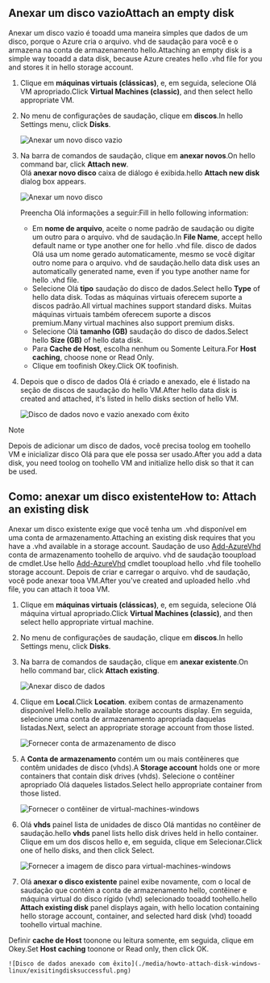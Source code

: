 


## <a name="attach-an-empty-disk"></a><span data-ttu-id="59d15-101">Anexar um disco vazio</span><span class="sxs-lookup"><span data-stu-id="59d15-101">Attach an empty disk</span></span>
<span data-ttu-id="59d15-102">Anexar um disco vazio é tooadd uma maneira simples que dados de um disco, porque o Azure cria o arquivo. vhd de saudação para você e o armazena na conta de armazenamento hello.</span><span class="sxs-lookup"><span data-stu-id="59d15-102">Attaching an empty disk is a simple way tooadd a data disk, because Azure creates hello .vhd file for you and stores it in hello storage account.</span></span>

1. <span data-ttu-id="59d15-103">Clique em **máquinas virtuais (clássicas)**, e, em seguida, selecione Olá VM apropriado.</span><span class="sxs-lookup"><span data-stu-id="59d15-103">Click **Virtual Machines (classic)**, and then select hello appropriate VM.</span></span>

2. <span data-ttu-id="59d15-104">No menu de configurações de saudação, clique em **discos**.</span><span class="sxs-lookup"><span data-stu-id="59d15-104">In hello Settings menu, click **Disks**.</span></span>

   ![Anexar um novo disco vazio](./media/howto-attach-disk-windows-linux/menudisksattachnew.png)

3. <span data-ttu-id="59d15-106">Na barra de comandos de saudação, clique em **anexar novos**.</span><span class="sxs-lookup"><span data-stu-id="59d15-106">On hello command bar, click **Attach new**.</span></span>  
    <span data-ttu-id="59d15-107">Olá **anexar novo disco** caixa de diálogo é exibida.</span><span class="sxs-lookup"><span data-stu-id="59d15-107">hello **Attach new disk** dialog box appears.</span></span>

    ![Anexar um novo disco](./media/howto-attach-disk-windows-linux/newdiskdetail.png)

    <span data-ttu-id="59d15-109">Preencha Olá informações a seguir:</span><span class="sxs-lookup"><span data-stu-id="59d15-109">Fill in hello following information:</span></span>
    - <span data-ttu-id="59d15-110">Em **nome de arquivo**, aceite o nome padrão de saudação ou digite um outro para o arquivo. vhd de saudação.</span><span class="sxs-lookup"><span data-stu-id="59d15-110">In **File Name**, accept hello default name or type another one for hello .vhd file.</span></span> <span data-ttu-id="59d15-111">disco de dados Olá usa um nome gerado automaticamente, mesmo se você digitar outro nome para o arquivo. vhd de saudação.</span><span class="sxs-lookup"><span data-stu-id="59d15-111">hello data disk uses an automatically generated name, even if you type another name for hello .vhd file.</span></span>
    - <span data-ttu-id="59d15-112">Selecione Olá **tipo** saudação do disco de dados.</span><span class="sxs-lookup"><span data-stu-id="59d15-112">Select hello **Type** of hello data disk.</span></span> <span data-ttu-id="59d15-113">Todas as máquinas virtuais oferecem suporte a discos padrão.</span><span class="sxs-lookup"><span data-stu-id="59d15-113">All virtual machines support standard disks.</span></span> <span data-ttu-id="59d15-114">Muitas máquinas virtuais também oferecem suporte a discos premium.</span><span class="sxs-lookup"><span data-stu-id="59d15-114">Many virtual machines also support premium disks.</span></span>
    - <span data-ttu-id="59d15-115">Selecione Olá **tamanho (GB)** saudação do disco de dados.</span><span class="sxs-lookup"><span data-stu-id="59d15-115">Select hello **Size (GB)** of hello data disk.</span></span>
    - <span data-ttu-id="59d15-116">Para **Cache de Host**, escolha nenhum ou Somente Leitura.</span><span class="sxs-lookup"><span data-stu-id="59d15-116">For **Host caching**, choose none or Read Only.</span></span>
    - <span data-ttu-id="59d15-117">Clique em toofinish Okey.</span><span class="sxs-lookup"><span data-stu-id="59d15-117">Click OK toofinish.</span></span>

4. <span data-ttu-id="59d15-118">Depois que o disco de dados Olá é criado e anexado, ele é listado na seção de discos de saudação do hello VM.</span><span class="sxs-lookup"><span data-stu-id="59d15-118">After hello data disk is created and attached, it's listed in hello disks section of hello VM.</span></span>

   ![Disco de dados novo e vazio anexado com êxito](./media/howto-attach-disk-windows-linux/newdiskemptysuccessful.png)

> [!NOTE]
> <span data-ttu-id="59d15-120">Depois de adicionar um disco de dados, você precisa toolog em toohello VM e inicializar disco Olá para que ele possa ser usado.</span><span class="sxs-lookup"><span data-stu-id="59d15-120">After you add a data disk, you need toolog on toohello VM and initialize hello disk so that it can be used.</span></span>

## <a name="how-to-attach-an-existing-disk"></a><span data-ttu-id="59d15-121">Como: anexar um disco existente</span><span class="sxs-lookup"><span data-stu-id="59d15-121">How to: Attach an existing disk</span></span>
<span data-ttu-id="59d15-122">Anexar um disco existente exige que você tenha um .vhd disponível em uma conta de armazenamento.</span><span class="sxs-lookup"><span data-stu-id="59d15-122">Attaching an existing disk requires that you have a .vhd available in a storage account.</span></span> <span data-ttu-id="59d15-123">Saudação de uso [Add-AzureVhd](https://msdn.microsoft.com/library/azure/dn495173.aspx) conta de armazenamento toohello de arquivo. vhd de saudação tooupload de cmdlet.</span><span class="sxs-lookup"><span data-stu-id="59d15-123">Use hello [Add-AzureVhd](https://msdn.microsoft.com/library/azure/dn495173.aspx) cmdlet tooupload hello .vhd file toohello storage account.</span></span> <span data-ttu-id="59d15-124">Depois de criar e carregar o arquivo. vhd de saudação, você pode anexar tooa VM.</span><span class="sxs-lookup"><span data-stu-id="59d15-124">After you've created and uploaded hello .vhd file, you can attach it tooa VM.</span></span>

1. <span data-ttu-id="59d15-125">Clique em **máquinas virtuais (clássicas)**, e, em seguida, selecione Olá máquina virtual apropriado.</span><span class="sxs-lookup"><span data-stu-id="59d15-125">Click **Virtual Machines (classic)**, and then select hello appropriate virtual machine.</span></span>

2. <span data-ttu-id="59d15-126">No menu de configurações de saudação, clique em **discos**.</span><span class="sxs-lookup"><span data-stu-id="59d15-126">In hello Settings menu, click **Disks**.</span></span>

3. <span data-ttu-id="59d15-127">Na barra de comandos de saudação, clique em **anexar existente**.</span><span class="sxs-lookup"><span data-stu-id="59d15-127">On hello command bar, click **Attach existing**.</span></span>

    ![Anexar disco de dados](./media/howto-attach-disk-windows-linux/menudisksattachexisting.png)

4. <span data-ttu-id="59d15-129">Clique em **Local**.</span><span class="sxs-lookup"><span data-stu-id="59d15-129">Click **Location**.</span></span> <span data-ttu-id="59d15-130">exibem contas de armazenamento disponível Hello.</span><span class="sxs-lookup"><span data-stu-id="59d15-130">hello available storage accounts display.</span></span> <span data-ttu-id="59d15-131">Em seguida, selecione uma conta de armazenamento apropriada daquelas listadas.</span><span class="sxs-lookup"><span data-stu-id="59d15-131">Next, select an appropriate storage account from those listed.</span></span>

    ![Fornecer conta de armazenamento de disco](./media/howto-attach-disk-windows-linux/existdiskstorageaccounts.png)

5. <span data-ttu-id="59d15-133">A **Conta de armazenamento** contém um ou mais contêineres que contêm unidades de disco (vhds).</span><span class="sxs-lookup"><span data-stu-id="59d15-133">A **Storage account** holds one or more containers that contain disk drives (vhds).</span></span> <span data-ttu-id="59d15-134">Selecione o contêiner apropriado Olá daqueles listados.</span><span class="sxs-lookup"><span data-stu-id="59d15-134">Select hello appropriate container from those listed.</span></span>

    ![Fornecer o contêiner de virtual-machines-windows](./media/howto-attach-disk-windows-linux/existdiskcontainers.png)

6. <span data-ttu-id="59d15-136">Olá **vhds** painel lista de unidades de disco Olá mantidas no contêiner de saudação.</span><span class="sxs-lookup"><span data-stu-id="59d15-136">hello **vhds** panel lists hello disk drives held in hello container.</span></span> <span data-ttu-id="59d15-137">Clique em um dos discos hello e, em seguida, clique em Selecionar.</span><span class="sxs-lookup"><span data-stu-id="59d15-137">Click one of hello disks, and then click Select.</span></span>

    ![Fornecer a imagem de disco para virtual-machines-windows](./media/howto-attach-disk-windows-linux/existdiskvhds.png)

7. <span data-ttu-id="59d15-139">Olá **anexar o disco existente** painel exibe novamente, com o local de saudação que contém a conta de armazenamento hello, contêiner e máquina virtual do disco rígido (vhd) selecionado tooadd toohello.</span><span class="sxs-lookup"><span data-stu-id="59d15-139">hello **Attach existing disk** panel displays again, with hello location containing hello storage account, container, and selected hard disk (vhd) tooadd toohello virtual machine.</span></span>

  <span data-ttu-id="59d15-140">Definir **cache de Host** toonone ou leitura somente, em seguida, clique em Okey.</span><span class="sxs-lookup"><span data-stu-id="59d15-140">Set **Host caching** toonone or Read only, then click OK.</span></span>

    ![Disco de dados anexado com êxito](./media/howto-attach-disk-windows-linux/exisitingdisksuccessful.png)
